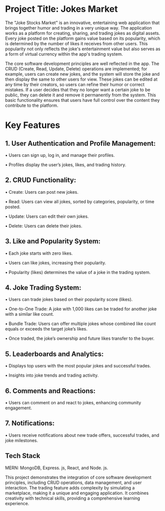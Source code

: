 # Project Title: Jokes Market
The "Joke Stocks Market" is an innovative, entertaining web application that brings together humor and trading in a very unique way. The application works as a platform for creating, sharing, and trading jokes as digital assets. Every joke posted on the platform gains value based on its popularity, which is determined by the number of likes it receives from other users. This popularity not only reflects the joke's entertainment value but also serves as a form of virtual currency within the app's trading system.

The core software development principles are well reflected in the app. The CRUD (Create, Read, Update, Delete) operations are implemented; for example, users can create new jokes, and the system will store the joke and then display the same to other users for view. These jokes can be edited at any time by their creators, so users can refine their humor or correct mistakes. If a user decides that they no longer want a certain joke to be public, they can delete it and remove it permanently from the system. This basic functionality ensures that users have full control over the content they contribute to the platform.

# Key Features

## 1. User Authentication and Profile Management:

• Users can sign up, log in, and manage their profiles.

• Profiles display the user’s jokes, likes, and trading history.

## 2. CRUD Functionality:

• Create: Users can post new jokes.

• Read: Users can view all jokes, sorted by categories, popularity, or time posted.

• Update: Users can edit their own jokes.

• Delete: Users can delete their jokes.

## 3. Like and Popularity System:

• Each joke starts with zero likes.

• Users can like jokes, increasing their popularity.

• Popularity (likes) determines the value of a joke in the trading system.

## 4. Joke Trading System:

• Users can trade jokes based on their popularity score (likes).

• One-to-One Trade: A joke with 1,000 likes can be traded for another joke with a similar like count.

• Bundle Trade: Users can offer multiple jokes whose combined like count equals or exceeds the target joke’s likes.

• Once traded, the joke’s ownership and future likes transfer to the buyer.

## 5. Leaderboards and Analytics:

• Displays top users with the most popular jokes and successful trades.

• Insights into joke trends and trading activity.

## 6. Comments and Reactions:

• Users can comment on and react to jokes, enhancing community engagement.

## 7. Notifications:

• Users receive notifications about new trade offers, successful trades, and joke milestones.

## Tech Stack

MERN: MongoDB, Express. js, React, and Node. js.

This project demonstrates the integration of core software development principles, including CRUD operations, data management, and user interaction. The trading feature adds complexity by simulating a marketplace, making it a unique and engaging application. It combines creativity with technical skills, providing a comprehensive learning experience.